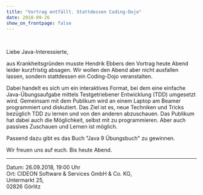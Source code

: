 ```yaml
---
title: "Vortrag entfällt. Stattdessen Coding-Dojo"
date: 2018-09-26
show_on_frontpage: false
---
```


<br/>

Liebe Java-Interessierte,

aus Krankheitsgründen musste Hendrik Ebbers den Vortrag heute Abend leider kurzfristig absagen. Wir wollen den Abend
aber nicht ausfallen lassen, sondern stattdessen ein Coding-Dojo veranstalten.

Dabei handelt es sich um ein interaktives Format, bei dem eine einfache Java-Übungsaufgabe mittels Testgetriebener
Entwicklung (TDD) umgesetzt wird. Gemeinsam mit dem Publikum wird an einem Laptop am Beamer programmiert und diskutiert.
Das Ziel ist es, neue Techniken und Tricks bezüglich TDD zu lernen und von den anderen abzuschauen. Das Publikum hat
dabei auch die Möglichkeit, selbst mit zu programmieren. Aber auch passives Zuschauen und Lernen ist möglich.

Passend dazu gibt es das Buch "Java 9 Übungsbuch" zu gewinnen.

Wir freuen uns auf euch. Bis heute Abend.

---

Datum: 26.09.2018, 19:00 Uhr  
Ort: CIDEON Software & Services GmbH & Co. KG,  
Untermarkt 25,  
02826 Görlitz
